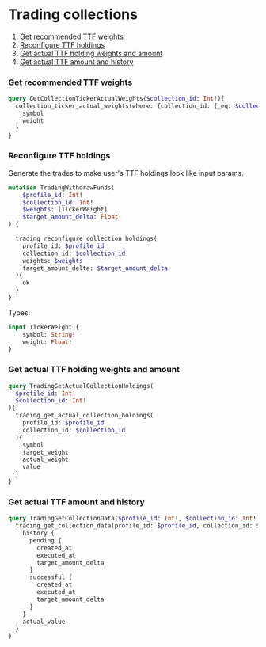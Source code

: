 # Trading collections
1. [Get recommended TTF weights](#get-recommended-ttf-weights)
2. [Reconfigure TTF holdings](#reconfigure-ttf-holdings)
3. [Get actual TTF holding weights and amount](#get-actual-ttf-holding-weights-and-amount)
4. [Get actual TTF amount and history](#get-actual-ttf-amount-and-history)

### Get recommended TTF weights
```graphql
query GetCollectionTickerActualWeights($collection_id: Int!){
  collection_ticker_actual_weights(where: {collection_id: {_eq: $collection_id}}){
    symbol
    weight
  }
}
```

### Reconfigure TTF holdings
Generate the trades to make user's TTF holdings look like input params.
```graphql
mutation TradingWithdrawFunds(
    $profile_id: Int!
    $collection_id: Int!
    $weights: [TickerWeight]
    $target_amount_delta: Float!
) {

  trading_reconfigure_collection_holdings(
    profile_id: $profile_id
    collection_id: $collection_id
    weights: $weights
    target_amount_delta: $target_amount_delta
  ){
    ok
  }
}
```
Types:
```graphql
input TickerWeight {
    symbol: String!
    weight: Float!    
}
```

### Get actual TTF holding weights and amount
```graphql
query TradingGetActualCollectionHoldings(
  $profile_id: Int!
  $collection_id: Int!
){
  trading_get_actual_collection_holdings(
    profile_id: $profile_id
    collection_id: $collection_id
  ){
    symbol
    target_weight
    actual_weight
    value
  }
}
```


### Get actual TTF amount and history
```graphql
query TradingGetCollectionData($profile_id: Int!, $collection_id: Int!) {
  trading_get_collection_data(profile_id: $profile_id, collection_id: $collection_id) {
    history {
      pending {
        created_at
        executed_at
        target_amount_delta
      }
      successful {
        created_at
        executed_at
        target_amount_delta
      }
    }
    actual_value
  }
}
```
